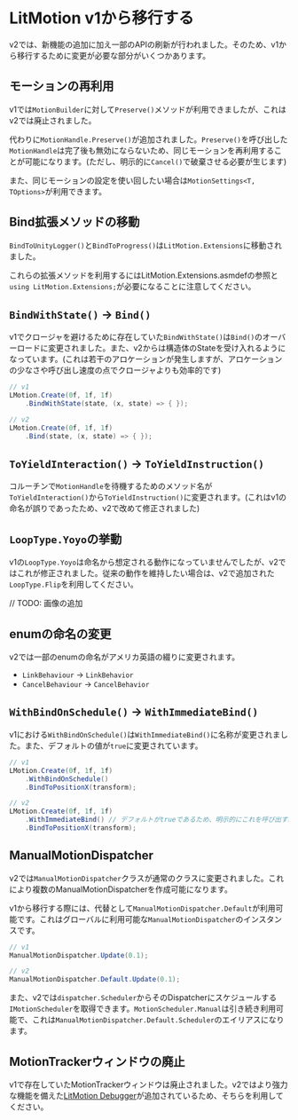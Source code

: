 # LitMotion v1から移行する

v2では、新機能の追加に加え一部のAPIの刷新が行われました。そのため、v1から移行するために変更が必要な部分がいくつかあります。

## モーションの再利用

v1では`MotionBuilder`に対して`Preserve()`メソッドが利用できましたが、これはv2では廃止されました。

代わりに`MotionHandle.Preserve()`が追加されました。`Preserve()`を呼び出した`MotionHandle`は完了後も無効にならないため、同じモーションを再利用することが可能になります。(ただし、明示的に`Cancel()`で破棄させる必要が生じます)

また、同じモーションの設定を使い回したい場合は`MotionSettings<T, TOptions>`が利用できます。

## Bind拡張メソッドの移動

`BindToUnityLogger()`と`BindToProgress()`は`LitMotion.Extensions`に移動されました。

これらの拡張メソッドを利用するにはLitMotion.Extensions.asmdefの参照と`using LitMotion.Extensions;`が必要になることに注意してください。

## `BindWithState()` -> `Bind()`

v1でクロージャを避けるために存在していた`BindWithState()`は`Bind()`のオーバーロードに変更されました。また、v2からは構造体のStateを受け入れるようになっています。(これは若干のアロケーションが発生しますが、アロケーションの少なさや呼び出し速度の点でクロージャよりも効率的です)

```cs
// v1
LMotion.Create(0f, 1f, 1f)
    .BindWithState(state, (x, state) => { });

// v2
LMotion.Create(0f, 1f, 1f)
    .Bind(state, (x, state) => { });
```

## `ToYieldInteraction()` -> `ToYieldInstruction()`

コルーチンで`MotionHandle`を待機するためのメソッド名が`ToYieldInteraction()`から`ToYieldInstruction()`に変更されます。(これはv1の命名が誤りであったため、v2で改めて修正されました)

## `LoopType.Yoyo`の挙動

v1の`LoopType.Yoyo`は命名から想定される動作になっていませんでしたが、v2ではこれが修正されました。従来の動作を維持したい場合は、v2で追加された`LoopType.Flip`を利用してください。

// TODO: 画像の追加

## enumの命名の変更

v2では一部のenumの命名がアメリカ英語の綴りに変更されます。

* `LinkBehaviour` -> `LinkBehavior`
* `CancelBehaviour` -> `CancelBehavior`

## `WithBindOnSchedule()` -> `WithImmediateBind()`

v1における`WithBindOnSchedule()`は`WithImmediateBind()`に名称が変更されました。また、デフォルトの値が`true`に変更されています。

```cs
// v1
LMotion.Create(0f, 1f, 1f)
    .WithBindOnSchedule()
    .BindToPositionX(transform);

// v2
LMotion.Create(0f, 1f, 1f)
    .WithImmediateBind() // デフォルトがtrueであるため、明示的にこれを呼び出す必要はありません。
    .BindToPositionX(transform);
```

## ManualMotionDispatcher

v2では`ManualMotionDispatcher`クラスが通常のクラスに変更されました。これにより複数のManualMotionDispatcherを作成可能になります。

v1から移行する際には、代替として`ManualMotionDispatcher.Default`が利用可能です。これはグローバルに利用可能な`ManualMotionDispatcher`のインスタンスです。

```cs
// v1
ManualMotionDispatcher.Update(0.1);

// v2
ManualMotionDispatcher.Default.Update(0.1);
```

また、v2では`dispatcher.Scheduler`からそのDispatcherにスケジュールする`IMotionScheduler`を取得できます。`MotionScheduler.Manual`は引き続き利用可能で、これは`ManualMotionDispatcher.Default.Scheduler`のエイリアスになります。

## MotionTrackerウィンドウの廃止

v1で存在していたMotionTrackerウィンドウは廃止されました。v2ではより強力な機能を備えた[LitMotion Debugger](litmotion-debugger.md)が追加されているため、そちらを利用してください。